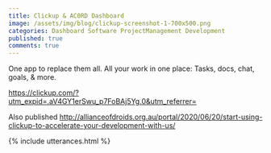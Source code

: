 ```yaml
---
title: Clickup & AC0RD Dashboard
image: /assets/img/blog/clickup-screenshot-1-700x500.png
categories: Dashboard Software ProjectManagement Development
published: true
comments: true
---
```



One app to
replace them all.
All your work in one place: Tasks, docs, chat, goals, & more.

https://clickup.com/?utm_expid=.aV4GY1erSwu_p7FoBAj5Yg.0&utm_referrer=

Also published http://allianceofdroids.org.au/portal/2020/06/20/start-using-clickup-to-accelerate-your-development-with-us/

{% include utterances.html %}
